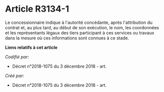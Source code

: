 # Article R3134-1

Le concessionnaire indique à l'autorité concédante, après l'attribution du contrat et, au plus tard, au début de son
exécution, le nom, les coordonnées et les représentants légaux des tiers participant à ces services ou travaux dans la mesure
où ces informations sont connues à ce stade.

**Liens relatifs à cet article**

_Codifié par_:

  - Décret n°2018-1075 du 3 décembre 2018 - art.

_Créé par_:

  - Décret n°2018-1075 du 3 décembre 2018 - art.
